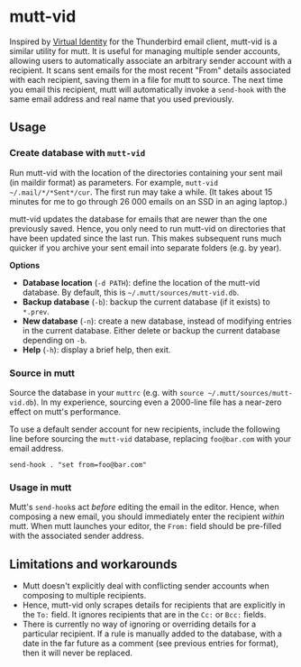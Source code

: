 # mutt-vid
Inspired by [Virtual Identity](https://www.absorb.it/virtual-id) for the Thunderbird email client, mutt-vid is a similar utility for mutt. It is useful for managing multiple sender accounts, allowing users to automatically associate an arbitrary sender account with a recipient. It scans sent emails for the most recent "From" details associated with each recipient, saving them in a file for mutt to source. The next time you email this recipient, mutt will automatically invoke a `send-hook` with the same email address and real name that you used previously.

## Usage
### Create database with `mutt-vid`
Run mutt-vid with the location of the directories containing your sent mail (in maildir format) as parameters. For example, `mutt-vid ~/.mail/*/*Sent*/cur`. The first run may take a while. (It takes about 15 minutes for me to go through 26 000 emails on an SSD in an aging laptop.)

mutt-vid updates the database for emails that are newer than the one previously saved. Hence, you only need to run mutt-vid on directories that have been updated since the last run. This makes subsequent runs much quicker if you archive your sent email into separate folders (e.g. by year).

**Options**
* **Database location** (`-d PATH`): define the location of the mutt-vid database. By default, this is `~/.mutt/sources/mutt-vid.db`.
* **Backup database** (`-b`): backup the current database (if it exists) to `*.prev`.
* **New database** (`-n`): create a new database, instead of modifying entries in the current database. Either delete or backup the current database depending on `-b`.
* **Help** (`-h`): display a brief help, then exit.

### Source in mutt
Source the database in your `muttrc` (e.g. with `source ~/.mutt/sources/mutt-vid.db`). In my experience, sourcing even a 2000-line file has a near-zero effect on mutt's performance.

To use a default sender account for new recipients, include the following line before sourcing the `mutt-vid` database, replacing `foo@bar.com` with your email address.

    send-hook . "set from=foo@bar.com"

### Usage in mutt
Mutt's `send-hook`s act *before* editing the email in the editor. Hence, when composing a new email, you should immediately enter the recipient *within* mutt. When mutt launches your editor, the `From:` field should be pre-filled with the associated sender address.

## Limitations and workarounds
* Mutt doesn't explicitly deal with conflicting sender accounts when composing to multiple recipients.
* Hence, mutt-vid only scrapes details for recipients that are explicitly in the `To:` field. It ignores recipients that are in the `Cc:` or `Bcc:` fields.
* There is currently no way of ignoring or overriding details for a particular recipient. If a rule is manually added to the database, with a date in the far future as a comment (see previous entries for format), then it will never be replaced.
